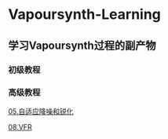# Vapoursynth-Learning

## 学习Vapoursynth过程的副产物

### 初级教程

### 高级教程
[05.自适应降噪和锐化](https://github.com/ShinnAsuka/Vapoursynth-Learning/wiki/%E8%87%AA%E9%80%82%E5%BA%94%E9%99%8D%E5%99%AA%E5%92%8C%E9%94%90%E5%8C%96)

[08.VFR](https://github.com/ShinnAsuka/Vapoursynth-Learning/wiki/08.VFR)
